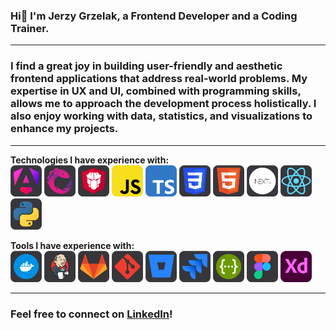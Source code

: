 ### Hi👋 I'm Jerzy Grzelak, a Frontend Developer and a Coding Trainer.

---

### I find a great joy in building user-friendly and aesthetic frontend applications that address real-world problems. My expertise in UX and UI, combined with programming skills, allows me to approach the development process holistically. I also enjoy working with data, statistics, and visualizations to enhance my projects.

---

**Technologies I have experience with:**
<br>
<a href="https://angular.dev" target=”_blank><img src="icons/angular.svg" title="Angular" width="50px" height="50px" /></a>
<img src="icons/rxjs.svg" width="50px" height="50px" />
<img src="icons/primeng.svg" width="50px" height="50px" />
<img src="icons/js.svg" width="50px" height="50px" />
<img src="icons/ts.svg" width="50px" height="50px" />
<img src="icons/css.svg" width="50px" height="50px" />
<img src="icons/html.svg" width="50px" height="50px" />
<img src="icons/next.svg" width="50px" height="50px" />
<img src="icons/react.svg" width="50px" height="50px" />
<img src="icons/python.svg" width="50px" height="50px" />
<br>

**Tools I have experience with:**
<br>
<img src="icons/docker.svg" width="50px" height="50px" />
<img src="icons/jenkins.svg" width="50px" height="50px" />
<img src="icons/gitlab.svg" width="50px" height="50px" />
<img src="icons/git.svg" width="50px" height="50px" />
<img src="icons/bitbucket.svg" width="50px" height="50px" />
<img src="icons/jira.svg" width="50px" height="50px" />
<img src="icons/swagger.svg" width="50px" height="50px" />
<img src="icons/figma.svg" width="50px" height="50px" />
<img src="icons/xd.svg" width="50px" height="50px" />

--- 
### Feel free to connect on [LinkedIn](https://www.linkedin.com/in/jerzy-grzelak/)!
